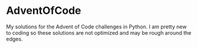 # AdventOfCode

My solutions for the Advent of Code challenges in Python. I am pretty new to coding so these solutions are not optimized and may be rough around the edges.

